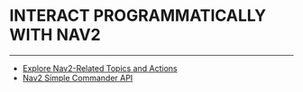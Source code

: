 <h1>INTERACT PROGRAMMATICALLY WITH NAV2</h1>

---


- [Explore Nav2-Related Topics and Actions](../nav2-related-topics-and-actions.md)
- [Nav2 Simple Commander API](nav2-simple-commander-api.md)